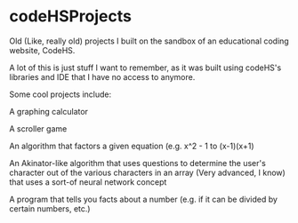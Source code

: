 # codeHSProjects
Old (Like, really old) projects I built on the sandbox of an educational coding website, CodeHS. 

A lot of this is just stuff I want to remember, as it was built using codeHS's libraries and IDE that I have no access to anymore.

Some cool projects include:

A graphing calculator

A scroller game

An algorithm that factors a given equation (e.g. x^2 - 1 to (x-1)(x+1)

An Akinator-like algorithm that uses questions to determine the user's character out of the various characters in an array (Very advanced, I know) that uses a sort-of neural network concept

A program that tells you facts about a number (e.g. if it can be divided by certain numbers, etc.)
